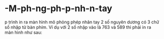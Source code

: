 # -M-ph-ng-ph-p-nh-n-tay
p trình in ra màn hình mô phỏng phép nhân tay 2 số nguyên dương có 3 chữ số nhập từ bàn phím. Ví dụ với 2 số nhập vào là 763 và 589 thì phải in ra màn hình như sau:
